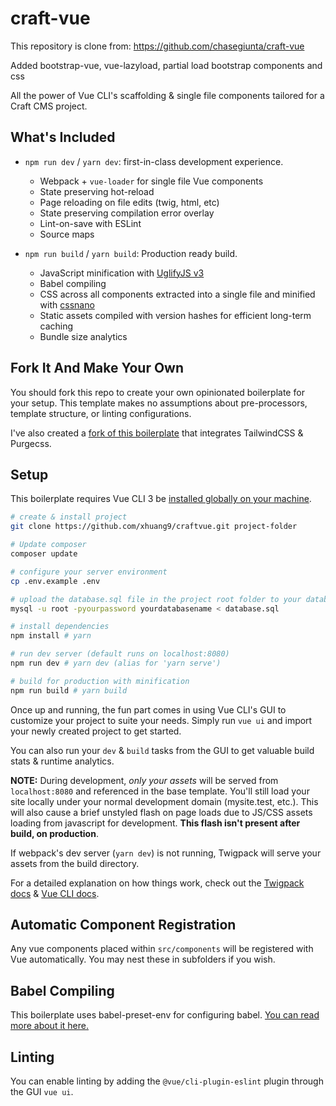 # craft-vue
This repository is clone from: https://github.com/chasegiunta/craft-vue

Added bootstrap-vue, vue-lazyload, partial load bootstrap components and css

All the power of Vue CLI's scaffolding & single file components tailored for a Craft CMS project.

## What's Included

- `npm run dev` / `yarn dev`: first-in-class development experience.

  - Webpack + `vue-loader` for single file Vue components
  - State preserving hot-reload
  - Page reloading on file edits (twig, html, etc)
  - State preserving compilation error overlay
  - Lint-on-save with ESLint
  - Source maps

- `npm run build` / `yarn build`: Production ready build.
  - JavaScript minification with [UglifyJS v3](https://github.com/mishoo/UglifyJS2/tree/harmony)
  - Babel compiling
  - CSS across all components extracted into a single file and minified with [cssnano](https://github.com/ben-eb/cssnano)
  - Static assets compiled with version hashes for efficient long-term caching
  - Bundle size analytics

## Fork It And Make Your Own

You should fork this repo to create your own opinionated boilerplate for your setup. This template makes no assumptions about pre-processors, template structure, or linting configurations.

I've also created a [fork of this boilerplate](https://github.com/chasegiunta/craft-vue-tailwind) that integrates TailwindCSS & Purgecss.

## Setup

This boilerplate requires Vue CLI 3 be [installed globally on your machine](https://cli.vuejs.org/guide/installation.html).

```bash
# create & install project
git clone https://github.com/xhuang9/craftvue.git project-folder

# Update composer
composer update

# configure your server environment
cp .env.example .env

# upload the database.sql file in the project root folder to your database, 
mysql -u root -pyourpassword yourdatabasename < database.sql

# install dependencies
npm install # yarn

# run dev server (default runs on localhost:8080)
npm run dev # yarn dev (alias for 'yarn serve')

# build for production with minification
npm run build # yarn build
```

Once up and running, the fun part comes in using Vue CLI's GUI to customize your project to suite your needs. Simply run `vue ui` and import your newly created project to get started.

You can also run your `dev` & `build` tasks from the GUI to get valuable build stats & runtime analytics.

**NOTE:** During development, _only your assets_ will be served from `localhost:8080` and referenced in the base template. You'll still load your site locally under your normal development domain (mysite.test, etc.). This will also cause a brief unstyled flash on page loads due to JS/CSS assets loading from javascript for development. **This flash isn't present after build, on production**.

If webpack's dev server (`yarn dev`) is not running, Twigpack will serve your assets from the build directory.

For a detailed explanation on how things work, check out the [Twigpack docs](https://github.com/nystudio107/craft-twigpack) & [Vue CLI docs](https://cli.vuejs.org/).

## Automatic Component Registration

Any vue components placed within `src/components` will be registered with Vue automatically. You may nest these in subfolders if you wish.

## Babel Compiling

This boilerplate uses babel-preset-env for configuring babel. [You can read more about it here.](https://cli.vuejs.org/config/#babel)

## Linting

You can enable linting by adding the `@vue/cli-plugin-eslint` plugin through the GUI `vue ui`.
